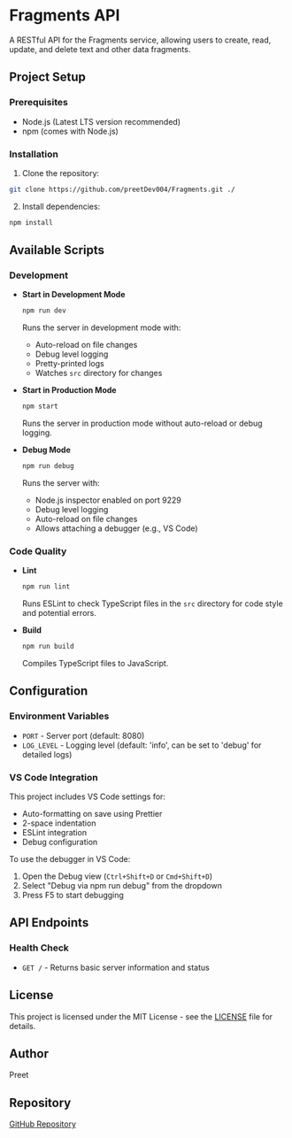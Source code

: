 # Fragments API

A RESTful API for the Fragments service, allowing users to create, read, update, and delete text and other data fragments.

## Project Setup

### Prerequisites

- Node.js (Latest LTS version recommended)
- npm (comes with Node.js)

### Installation

1. Clone the repository:
```bash
git clone https://github.com/preetDev004/Fragments.git ./
```
2. Install dependencies:
```bash
npm install
``` 

## Available Scripts

### Development

- **Start in Development Mode**
  ```bash:README.md
  npm run dev
  ```
  Runs the server in development mode with:
  - Auto-reload on file changes
  - Debug level logging
  - Pretty-printed logs
  - Watches `src` directory for changes

- **Start in Production Mode**
  ```bash
  npm start
  ```
  Runs the server in production mode without auto-reload or debug logging.

- **Debug Mode**
  ```bash
  npm run debug
  ```
  Runs the server with:
  - Node.js inspector enabled on port 9229
  - Debug level logging
  - Auto-reload on file changes
  - Allows attaching a debugger (e.g., VS Code)

### Code Quality

- **Lint**
  ```bash
  npm run lint
  ```
  Runs ESLint to check TypeScript files in the `src` directory for code style and potential errors.

- **Build**
  ```bash
  npm run build
  ```
  Compiles TypeScript files to JavaScript.

## Configuration

### Environment Variables

- `PORT` - Server port (default: 8080)
- `LOG_LEVEL` - Logging level (default: 'info', can be set to 'debug' for detailed logs)

### VS Code Integration

This project includes VS Code settings for:
- Auto-formatting on save using Prettier
- 2-space indentation
- ESLint integration
- Debug configuration

To use the debugger in VS Code:
1. Open the Debug view (`Ctrl+Shift+D` or `Cmd+Shift+D`)
2. Select "Debug via npm run debug" from the dropdown
3. Press F5 to start debugging

## API Endpoints

### Health Check
- `GET /` - Returns basic server information and status

## License

This project is licensed under the MIT License - see the [LICENSE](LICENSE) file for details.

## Author

Preet

## Repository

[GitHub Repository](https://github.com/preetDev004/Fragments)
